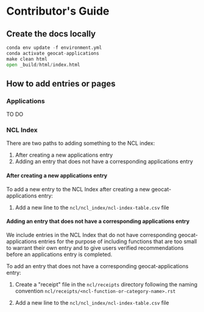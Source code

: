 # Contributor's Guide

## Create the docs locally
``` python
conda env update -f environment.yml
conda activate geocat-applications
make clean html
open _build/html/index.html
```

## How to add entries or pages
### Applications
TO DO

### NCL Index
There are two paths to adding something to the NCL index:
1. After creating a new applications entry
2. Adding an entry that does not have a corresponding applications entry

#### After creating a new applications entry
To add a new entry to the NCL Index after creating a new geocat-applications entry:
1. Add a new line to the `ncl/ncl_index/ncl-index-table.csv` file

#### Adding an entry that does not have a corresponding applications entry
We include entries in the NCL Index that do not have corresponding geocat-applications entries for the purpose of
including functions that are too small to warrant their own entry and to give users verified recommendations before
an applications entry is completed.

To add an entry that does not have a corresponding geocat-applications entry:
1. Create a "receipt" file in the `ncl/receipts` directory following the naming convention
   `ncl/receipts/<ncl-function-or-category-name>.rst`

2. Add a new line to the `ncl/ncl_index/ncl-index-table.csv` file
